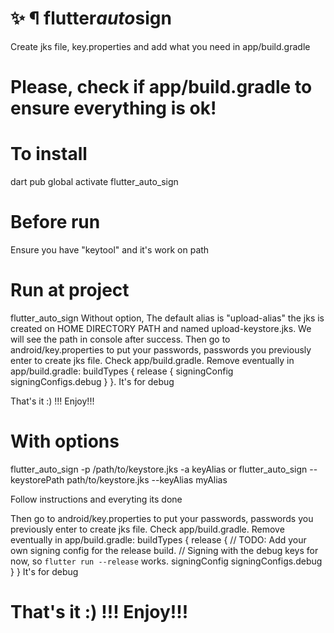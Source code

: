 # ✨ ¶ f l u t t e r _ a u t o _ s i g n

Create jks file, key.properties and add what you need in app/build.gradle

# Please, check if app/build.gradle to ensure everything is ok!

# To install
dart pub global activate flutter_auto_sign

# Before run
Ensure you have "keytool" and it's work on path

# Run at project
 flutter_auto_sign
 Without option, The default alias is "upload-alias" the jks is created on HOME DIRECTORY PATH and named upload-keystore.jks. We will see the path in console after 
 success.
 Then go to android/key.properties to put your passwords, passwords you previously enter to create jks file.
 Check app/build.gradle. Remove eventually in app/build.gradle:
  buildTypes {
        release {
            signingConfig signingConfigs.debug
        }
    }.
  It's for debug

That's it :) !!! Enjoy!!!
 
# With options
flutter_auto_sign -p /path/to/keystore.jks -a keyAlias
or
flutter_auto_sign --keystorePath path/to/keystore.jks --keyAlias myAlias

Follow instructions and everyting its done

Then go to android/key.properties to put your passwords, passwords you previously enter to create jks file.
 Check app/build.gradle. Remove eventually in app/build.gradle:
  buildTypes {
        release {
            // TODO: Add your own signing config for the release build.
            // Signing with the debug keys for now, so `flutter run --release` works.
            signingConfig signingConfigs.debug
        }
    }
  It's for debug

# That's it :) !!! Enjoy!!!


 
